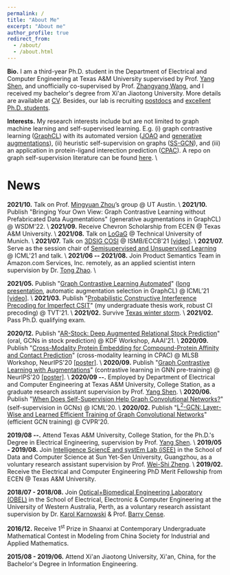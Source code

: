 ```yaml
---
permalink: /
title: "About Me"
excerpt: "About me"
author_profile: true
redirect_from: 
  - /about/
  - /about.html
---
```


**Bio.** I am a third-year Ph.D. student in the Department of Electrical and Computer Engineering at Texas A&M University supervised by Prof. [Yang Shen](https://shen-lab.github.io), and unofficially co-supervised by Prof. [Zhangyang Wang](https://www.atlaswang.com), and I received my bachelor's degree from Xi'an Jiaotong University. More details are available at [CV](https://yyou1996.github.io/files/yuning_cv.pdf).
Besides, our lab is recruiting [postdocs](https://shen-lab.github.io/positions-201712.pdf) and [excellent Ph.D. students](https://shen-lab.github.io/Positions-TAMU-ECE-Shen.pdf).

**Interests.** My research interests include but are not limited to graph machine learning and self-supervised learning.
E.g. (i) graph contrastive learning ([GraphCL](https://arxiv.org/abs/2010.13902)) with its automated version ([JOAO](https://arxiv.org/abs/2106.07594) and [generative augmentations]()),
(ii) heuristic self-supervision on graphs ([SS-GCN](https://arxiv.org/abs/2006.09136)),
and (iii) an application in protein-ligand interection prediction ([CPAC](https://www.biorxiv.org/content/10.1101/2020.11.29.403162v1)).
A repo on graph self-supervision literature can be found [here](https://github.com/ChandlerBang/awesome-self-supervised-gnn). \\
<br />


News
=====
**2021/10.** Talk on Prof. [Mingyuan Zhou](https://mingyuanzhou.github.io/index.html)’s group @ UT Austin. \\
**2021/10.** Publish "Bringing Your Own View: Graph Contrastive Learning without Prefabricated Data Augmentations" (generative augmentations in GraphCL) @ WSDM'22. \\
**2021/09.** Receive Chevron Scholarship from ECEN @ Texas A&M University. \\
**2021/08.** Talk on [LoGaG](https://hannes-stark.com/logag-reading-group) @ Technical University of Munich. \\
**2021/07.** Talk on [3DSIG COSI](https://www.iscb.org/cms_addon/conferences/ismbeccb2021/tracks/3dsig) @ ISMB/ECCB'21 [[video]](https://www.youtube.com/watch?v=lX1jSvi44uE). \\
**2021/07.** Serve as the session chair of [Semisupervised and Unsupervised Learning](https://icml.cc/Conferences/2021/Schedule?showParentSession=12101) @ ICML'21 and talk. \\
**2021/06 -- 2021/08.** Join Product Semantics Team in Amazon.com Services, Inc. remotely, as an applied scientist intern supervision by Dr. [Tong Zhao](https://scholar.google.com/citations?user=SSBJh9oAAAAJ&hl=en&oi=ao). \\
<!-- **May.** Publish "Cross-Modality and Self-Supervised Protein Embedding for Compound-Protein Affinity and Contact Prediction" (talk, cross-modality & self-supervised CPAC) @ 3DSIG Workshop, ISMB/ECCB’21. \\ -->
**2021/05.** Publish "[Graph Contrastive Learning Automated](https://arxiv.org/abs/2106.07594)" ([long presentation](https://recorder-v3.slideslive.com/?share=39319&s=4366fe70-48a4-4f2c-952b-2a7ca56d48bf), automatic augmentation selection in GraphCL) @ ICML’21 [[video]](https://recorder-v3.slideslive.com/?share=39319&s=4366fe70-48a4-4f2c-952b-2a7ca56d48bf). \\
**2021/03.** Publish "[Probabilistic Constructive Interference Precoding for Imperfect CSIT](https://ieeexplore.ieee.org/document/9374108)" (my undergraduate thesis work, robust CI precoding) @ TVT'21. \\
**2021/02.** Survive [Texas winter storm](https://www.foxnews.com/us/texas-winter-storm-power-outage-snow-temperatures). \\
**2021/02.** Pass Ph.D. qualifying exam.

**2020/12.** Publish "[AR-Stock: Deep Augmented Relational Stock Prediction](https://aaai-kdf.github.io/kdf2021/assets/pdfs/KDF_21_paper_5.pdf)" (oral, GCNs in stock prediction) @ KDF Workshop, AAAI'21. \\
**2020/09.** Publish "[Cross-Modality Protein Embedding for Compound-Protein Affinity and Contact Prediction](https://www.biorxiv.org/content/10.1101/2020.11.29.403162v1)" (cross-modality learning in CPAC) @ MLSB Workshop, NeurIPS'20 [[poster]](https://yyou1996.github.io/files/mlsb2020_cpac_poster.pdf). \\
**2020/09.** Publish "[Graph Contrastive Learning with Augmentations](https://arxiv.org/abs/2010.13902)" (contrastive learning in GNN pre-training) @ NeurIPS'20 [[poster]](https://yyou1996.github.io/files/neurips2020_graphcl_poster.pdf). \\
**2020/09 --.** Employed by Department of Electrical and Computer Engineering at Texas A&M University, College Station, as a graduate research assistant supervision by Prof. [Yang Shen](https://shen-lab.github.io/). \\
**2020/06.** Publish "[When Does Self-Supervision Help Graph Convolutional Networks?](https://arxiv.org/abs/2006.09136)" (self-supervision in GCNs) @ ICML'20. \\
**2020/02.** Publish "[L<sup>2</sup>-GCN: Layer-Wise and Learned Efficient Training of Graph Convolutional Networks](https://arxiv.org/abs/2003.13606)" (efficient GCN training) @ CVPR'20.

**2019/08 --.** Attend Texas A&M University, College Station, for the Ph.D.'s Degree in Electrical Engineering, supervision by Prof. [Yang Shen](https://shen-lab.github.io/). \\
**2019/05 - 2019/08.** Join [Intelligence SciencE and systEm Lab (iSEE)](https://www.isee-ai.cn/) in the School of Data and Computer Science at Sun Yet-Sen University, Guangzhou, as a voluntary research assistant supervision by Prof. [Wei-Shi Zheng](https://www.isee-ai.cn/~zhwshi/). \\
**2019/02.** Receive the Electrical and Computer Engineering PhD Merit Fellowship from ECEN @ Texas A&M University.

**2018/07 - 2018/08.** Join [Optical+Biomedical Engineering Laboratory (OBEL)](http://obel.ee.uwa.edu.au/) in the School of Electrical, Electronic & Computer Engineering at the University of Western Australia, Perth, as a voluntary research assistant supervision by Dr. [Karol Karnowski](https://scholar.google.com/citations?user=piE2NlMAAAAJ&hl=en&oi=ao) & Prof. [Barry Cense](https://scholar.google.com/citations?user=j88vA6YAAAAJ&hl=en&oi=ao).

**2016/12.** Receive 1<sup>st</sup> Prize in Shaanxi at Contemporary Undergraduate Mathematical Contest in Modeling from China Society for Industrial and Applied Mathematics.

**2015/08 - 2019/06.** Attend Xi'an Jiaotong University, Xi'an, China, for the Bachelor's Degree in Information Engineering.
